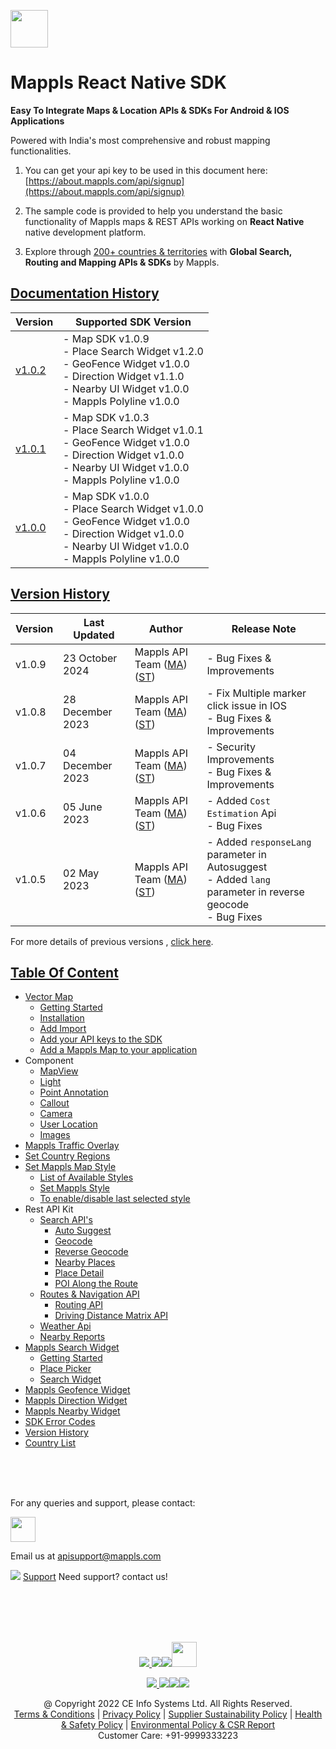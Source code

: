 [<img src="https://about.mappls.com/images/mappls-b-logo.svg" height="60"/> </p>](https://www.mapmyindia.com/api)

# Mappls React Native SDK

**Easy To Integrate Maps & Location APIs & SDKs For Android & IOS Applications**

Powered with India's most comprehensive and robust mapping functionalities.

1. You can get your api key to be used in this document here: [https://about.mappls.com/api/signup](https://about.mappls.com/api/signup)

2. The sample code is provided to help you understand the basic functionality of Mappls maps & REST APIs working on **React Native** native development platform.

4. Explore through [200+ countries & territories](https://github.com/mappls-api/mappls-rest-apis/blob/main/docs/countryISO.md) with **Global Search, Routing and Mapping APIs & SDKs** by Mappls.

## [Documentation History](#Documentation-History)

| Version | Supported SDK Version |  
| ---- | ---- |    
| [v1.0.2](docs/v1.0.2/README.md) | - Map SDK v1.0.9 <br/> - Place Search Widget v1.2.0 <br/> - GeoFence Widget v1.0.0 <br/> - Direction Widget v1.1.0 <br/> - Nearby UI Widget v1.0.0 <br/> - Mappls Polyline v1.0.0 |  
| [v1.0.1](docs/v1.0.1/README.md) | - Map SDK v1.0.3 <br/> - Place Search Widget v1.0.1 <br/> - GeoFence Widget v1.0.0 <br/> - Direction Widget v1.0.0 <br/> - Nearby UI Widget v1.0.0 <br/> - Mappls Polyline v1.0.0 | 
| [v1.0.0](docs/v1.0.0/README.md) | - Map SDK v1.0.0 <br/> - Place Search Widget v1.0.0 <br/> - GeoFence Widget v1.0.0 <br/> - Direction Widget v1.0.0 <br/> - Nearby UI Widget v1.0.0 <br/> - Mappls Polyline v1.0.0 |  

## [Version History](#Version-History)

| Version | Last Updated | Author |  Release Note|  
| ---- | ---- | ---- | ---- |
| v1.0.9 | 23 October 2024 | Mappls API Team ([MA](https://github.com/mdakram)) ([ST](https://github.com/saksham66)) |  - Bug Fixes & Improvements  |
| v1.0.8 | 28 December 2023 | Mappls API Team ([MA](https://github.com/mdakram)) ([ST](https://github.com/saksham66)) |  - Fix Multiple marker click issue in IOS   <br/>  - Bug Fixes & Improvements  |
| v1.0.7 | 04 December 2023 | Mappls API Team ([MA](https://github.com/mdakram)) ([ST](https://github.com/saksham66)) |  - Security Improvements   <br/>  - Bug Fixes & Improvements  |
| v1.0.6 | 05 June 2023 | Mappls API Team ([MA](https://github.com/mdakram)) ([ST](https://github.com/saksham66)) |  - Added `Cost Estimation` Api <br/>  - Bug Fixes  |
| v1.0.5 | 02 May 2023 | Mappls API Team ([MA](https://github.com/mdakram)) ([ST](https://github.com/saksham66)) |  - Added `responseLang` parameter in Autosuggest <br/>  - Added `lang` parameter in reverse geocode <br/>  - Bug Fixes  |

For more details of previous versions , [click here](docs/v1.0.2/Version-History.md).

## [Table Of Content](#Table-Of-Content)
- [Vector Map](docs/v1.0.2/Getting-Started.md)
    * [Getting Started](docs/v1.0.2/Getting-Started.md#getting-started)
    * [Installation](docs/v1.0.2/Getting-Started.md#installation)
    * [Add Import](docs/v1.0.2/Getting-Started.md#added-import)
    * [Add your API keys to the SDK](docs/v1.0.2/Getting-Started.md#add-your-api-keys-to-the-sdk)
    * [Add a Mappls Map to your application](docs/v1.0.2/Getting-Started.md#add-a-mappls-map-to-your-application)
- Component
    * [MapView](docs/v1.0.2/Map-View.md)
    * [Light](docs/v1.0.2/Light.md)
    * [Point Annotation](docs/v1.0.2/Point-Annotation.md)
    * [Callout](docs/v1.0.2/Callout.md)
    * [Camera](docs/v1.0.2/Camera.md)
    * [User Location](docs/v1.0.2/User-Location.md)
    * [Images](docs/v1.0.2/Images.md)
- [Mappls Traffic Overlay](docs/v1.0.2/Traffic-Vector-Overlay.md)
- [Set Country Regions](docs/v1.0.2/Set-Regions.md)
- [Set Mappls Map Style](docs/v1.0.2/Set-Style.md)
    * [List of Available Styles](docs/v1.0.2/Set-Style.md#list-of-available-styles)
    * [Set Mappls Style](docs/v1.0.2/Set-Style.md#set-mappls-style)
    * [To enable/disable last selected style](docs/v1.0.2/Set-Style.md#to-enabledisable-last-selected-style)
- Rest API Kit
    * [Search API's](docs/v1.0.2/Search-Api.md)
        * [Auto Suggest](docs/v1.0.2/Search-Api.md#auto-suggest)
        * [Geocode](docs/v1.0.2/Search-Api.md#geocode)
        * [Reverse Geocode](docs/v1.0.2/Search-Api.md#reverse-geocode)
        * [Nearby Places](docs/v1.0.2/Search-Api.md#nearby-places)
        * [Place Detail](docs/v1.0.2/Search-Api.md#place-details)
        * [POI Along the Route](docs/v1.0.2/Search-Api.md#poi-along-the-route)
    * [Routes & Navigation API](docs/v1.0.2/Routing-Api.md)
        * [Routing API](docs/v1.0.2/Routing-Api.md#routing-api)
        * [Driving Distance Matrix API](docs/v1.0.2/Routing-Api.md#driving-distance-matrix-api)
    * [Weather Api](docs/v1.0.2/Weather-API.md)
    * [Nearby Reports](docs/v1.0.2/Nearby-Report.md)
- [Mappls Search Widget](docs/v1.0.2/Place-Autocomplete.md)
    * [Getting Started](docs/v1.0.2/Place-Autocomplete.md#getting-started)
    * [Place Picker](docs/v1.0.2/Place-Autocomplete.md#placepicker)
    * [Search Widget](docs/v1.0.2/Place-Autocomplete.md#search-widget)
- [Mappls Geofence Widget](docs/v1.0.2/Geofence-Widget.md)
- [Mappls Direction Widget](docs/v1.0.2/Direction-Widget.md)
- [Mappls Nearby Widget](docs/v1.0.2/Nearby-Widget.md)
- [SDK Error Codes](docs/v1.0.2/SDK-Error-code.md)
- [Version History](docs/v1.0.2/Version-History.md)
- [Country List](https://github.com/mappls-api/mappls-rest-apis/blob/main/docs/countryISO.md)

<br><br><br>

For any queries and support, please contact: 

[<img src="https://about.mappls.com/images/mappls-logo.svg" height="40"/> </p>](https://about.mappls.com/api/)
Email us at [apisupport@mappls.com](mailto:apisupport@mappls.com)


![](https://www.mapmyindia.com/api/img/icons/support.png)
[Support](https://about.mappls.com/contact/)
Need support? contact us!

<br></br>
<br></br>

[<p align="center"> <img src="https://www.mapmyindia.com/api/img/icons/stack-overflow.png"/> ](https://stackoverflow.com/questions/tagged/mappls-api)[![](https://www.mapmyindia.com/api/img/icons/blog.png)](https://about.mappls.com/blog/)[![](https://www.mapmyindia.com/api/img/icons/gethub.png)](https://github.com/Mappls-api)[<img src="https://mmi-api-team.s3.ap-south-1.amazonaws.com/API-Team/npm-logo.one-third%5B1%5D.png" height="40"/> </p>](https://www.npmjs.com/org/mapmyindia) 



[<p align="center"> <img src="https://www.mapmyindia.com/june-newsletter/icon4.png"/> ](https://www.facebook.com/Mapplsofficial)[![](https://www.mapmyindia.com/june-newsletter/icon2.png)](https://twitter.com/mappls)[![](https://www.mapmyindia.com/newsletter/2017/aug/llinkedin.png)](https://www.linkedin.com/company/mappls/)[![](https://www.mapmyindia.com/june-newsletter/icon3.png)](https://www.youtube.com/channel/UCAWvWsh-dZLLeUU7_J9HiOA)




<div align="center">@ Copyright 2022 CE Info Systems Ltd. All Rights Reserved.</div>

<div align="center"> <a href="https://about.mappls.com/api/terms-&-conditions">Terms & Conditions</a> | <a href="https://about.mappls.com/about/privacy-policy">Privacy Policy</a> | <a href="https://about.mappls.com/pdf/mapmyIndia-sustainability-policy-healt-labour-rules-supplir-sustainability.pdf">Supplier Sustainability Policy</a> | <a href="https://about.mappls.com/pdf/Health-Safety-Management.pdf">Health & Safety Policy</a> | <a href="https://about.mappls.com/pdf/Environment-Sustainability-Policy-CSR-Report.pdf">Environmental Policy & CSR Report</a>

<div align="center">Customer Care: +91-9999333223</div>

